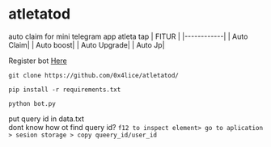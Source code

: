 # atletatod
auto claim for mini telegram app atleta tap
| FITUR  |
|------------|
| Auto Claim|
| Auto boost|
| Auto Upgrade|
| Auto Jp|

Register bot [Here](https://t.me/Atleta_tap_bot/tap?startapp=613b0024-cba3-4c43-a133-fe24be6d4892)
   ```
   git clone https://github.com/0x4lice/atletatod/
   ```
   ```
   pip install -r requirements.txt
   ```
   ```
   python bot.py
   ```

put query id in data.txt  
dont know how ot find query id? `f12 to inspect element> go to aplication > sesion storage > copy queery_id/user_id`
